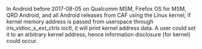 In Android before 2017-08-05 on Qualcomm MSM, Firefox OS for MSM, QRD Android, and all Android releases from CAF using the Linux kernel, if kernel memory address is passed from userspace through iris_vidioc_s_ext_ctrls ioctl, it will print kernel address data. A user could set it to an arbitrary kernel address, hence information disclosure (for kernel) could occur.